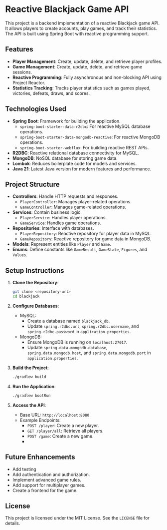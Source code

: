 # Reactive Blackjack Game API

This project is a backend implementation of a reactive Blackjack game API. It allows players to create accounts, play games, and track their statistics. The API is built using Spring Boot with reactive programming support.

## Features

- **Player Management**: Create, update, delete, and retrieve player profiles.
- **Game Management**: Create, update, delete, and retrieve game sessions.
- **Reactive Programming**: Fully asynchronous and non-blocking API using Project Reactor.
- **Statistics Tracking**: Tracks player statistics such as games played, victories, defeats, draws, and scores.

## Technologies Used

- **Spring Boot**: Framework for building the application.
  - `spring-boot-starter-data-r2dbc`: For reactive MySQL database operations.
  - `spring-boot-starter-data-mongodb-reactive`: For reactive MongoDB operations.
  - `spring-boot-starter-webflux`: For building reactive REST APIs.
- **R2DBC**: Reactive relational database connectivity for MySQL.
- **MongoDB**: NoSQL database for storing game data.
- **Lombok**: Reduces boilerplate code for models and services.
- **Java 21**: Latest Java version for modern features and performance.

## Project Structure

- **Controllers**: Handle HTTP requests and responses.
  - `PlayerController`: Manages player-related operations.
  - `GameController`: Manages game-related operations.
- **Services**: Contain business logic.
  - `PlayerService`: Handles player operations.
  - `GameService`: Handles game operations.
- **Repositories**: Interface with databases.
  - `PlayerRepository`: Reactive repository for player data in MySQL.
  - `GameRepository`: Reactive repository for game data in MongoDB.
- **Models**: Represent entities like `Player` and `Game`.
- **Enums**: Define constants like `GameResult`, `GameState`, `Figures`, and `Values`.

## Setup Instructions

1. **Clone the Repository**:
   ```bash
   git clone <repository-url>
   cd blackjack
   ```

2. **Configure Databases**:
   - MySQL:
     - Create a database named `blackjack_db`.
     - Update `spring.r2dbc.url`, `spring.r2dbc.username`, and `spring.r2dbc.password` in `application.properties`.
   - MongoDB:
     - Ensure MongoDB is running on `localhost:27017`.
     - Update `spring.data.mongodb.database`, `spring.data.mongodb.host`, and `spring.data.mongodb.port` in `application.properties`.

3. **Build the Project**:
   ```bash
   ./gradlew build
   ```

4. **Run the Application**:
   ```bash
   ./gradlew bootRun
   ```

5. **Access the API**:
   - Base URL: `http://localhost:8080`
   - Example Endpoints:
     - `POST /player`: Create a new player.
     - `GET /player/all`: Retrieve all players.
     - `POST /game`: Create a new game.
     - 
## Future Enhancements

- Add testing
- Add authentication and authorization.
- Implement advanced game rules.
- Add support for multiplayer games.
- Create a frontend for the game.

## License

This project is licensed under the MIT License. See the `LICENSE` file for details.
